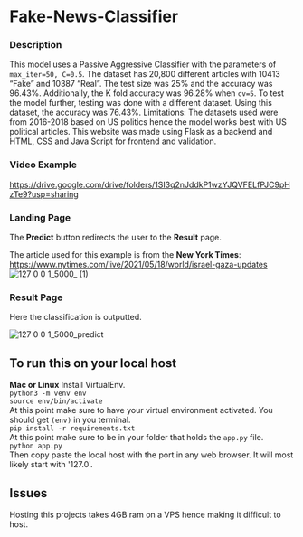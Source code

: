 # Fake-News-Classifier

### Description 
This model uses a Passive Aggressive Classifier with the parameters of ```max_iter=50, C=0.5```. The dataset has 20,800 different articles with 10413 “Fake” and 10387 “Real”. The test size was 25% and the accuracy was 96.43%. Additionally, the K fold accuracy was 96.28% when ```cv=5```. To test the model further, testing was done with a different dataset. Using this dataset, the accuracy was 76.43%. Limitations: The datasets used were from 2016-2018 based on US politics hence the model works best with US political articles. This website was made using Flask as a backend and HTML, CSS and Java Script for frontend and validation.

### Video Example
https://drive.google.com/drive/folders/1SI3q2nJddkP1wzYJQVFELfPJC9pHzTe9?usp=sharing

### Landing Page
The **Predict** button redirects the user to the **Result** page.

The article used for this example is from the **New York Times**: https://www.nytimes.com/live/2021/05/18/world/israel-gaza-updates
![127 0 0 1_5000_ (1)](https://user-images.githubusercontent.com/70055735/118726675-471de200-b84f-11eb-846e-5e2a8ff4ceac.png)


### Result Page
Here the classification is outputted.

![127 0 0 1_5000_predict](https://user-images.githubusercontent.com/70055735/118726696-4edd8680-b84f-11eb-8231-03dd92379a95.png)

## To run this on your local host
**Mac or Linux**
Install VirtualEnv.<br/>
```python3 -m venv env```<br/>
```source env/bin/activate```<br/>
At this point make sure to have your virtual environment activated. You should get ```(env)``` in you terminal.<br/>
```pip install -r requirements.txt```<br/>
At this point make sure to be in your folder that holds the ```app.py``` file.<br/>
```python app.py```<br/>
Then copy paste the local host with the port in any web browser. It will most likely start with '127.0'.

## Issues
Hosting this projects takes 4GB ram on a VPS hence making it difficult to host.
